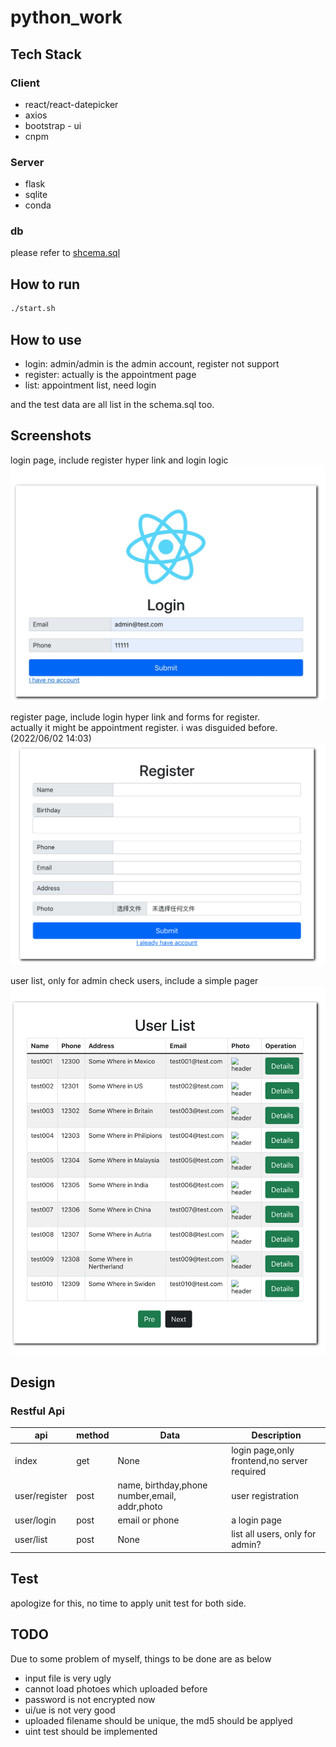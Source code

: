 # python_work


## Tech Stack

### Client
* react/react-datepicker
* axios
* bootstrap - ui
* cnpm

### Server
* flask
* sqlite
* conda

### db
please refer to [shcema.sql](./backend/schema.sql)

## How to run 
```sh
./start.sh
```

## How to use
* login: admin/admin is the admin account, register not support
* register: actually is the appointment page
* list: appointment list, need login

and the test data are all list in the schema.sql too.

## Screenshots
login page, include register hyper link and login logic
![Login](./screenshots/login.png)

register page, include login hyper link and forms for register.  
actually it might be appointment register. i was disguided before. (2022/06/02 14:03)
![Register](./screenshots/register.png)

user list, only for admin check users, include a simple pager
![list](./screenshots/list.png)

## Design
### Restful Api
| api | method | Data| Description |
|----------|--------|-------------|----------|
|index       |  get|None |login page,only frontend,no server required|
|user/register|post|name, birthday,phone number,email, addr,photo|user registration|
|user/login|post|email or phone| a login page|
|user/list|post|None|list all users, only for admin?|


## Test
apologize for this, no time to apply unit test for both side.

## TODO
Due to some problem of myself, things to be done are as below
* input file is very ugly
* cannot load photoes which uploaded before
* password is not encrypted now
* ui/ue is not very good
* uploaded filename should be unique, the md5 should be applyed
* uint test should be implemented